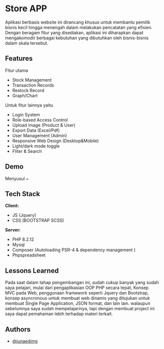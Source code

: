 
# Store APP
Aplikasi berbasis website ini dirancang khusus untuk membantu pemilik bisnis kecil hingga menengah dalam melakukan pencatatan yang efisien. Dengan beragam fitur yang disediakan, aplikasi ini diharapkan dapat mengakomodir berbagai kebutuhan yang dibutuhkan oleh bisnis-bisnis dalam skala tersebut.
## Features
Fitur utama
- Stock Management
- Transaction Records
- Restock Record
- Graph/Chart

Untuk fitur lainnya yaitu
- Login System
- Role-based Access Control
- Upload image (Product & User)
- Export Data (Excel/Pdf)
- User Management (Admin)
- Responsive Web Design (Desktop&Mobile)
- Light/dark mode toggle
- Fliter & Search

## Demo

Menyusul ~

## Tech Stack

**Client:** 
- JS (Jquery)
- CSS (BOOTSTRAP SCSS)

**Server:** 
- PHP 8.2.12
- Mysql
- Composer (Autoloading PSR-4 & dependency management )
- Phpspreadsheet

## Lessons Learned

Pada saat dalam tahap pengembangan ini, sudah cukup banyak yang sudah saya pelajari, mulai dari pengaplikasian OOP PHP secara tepat, Konsep MVC pada Web, penggunaan framework seperti Jquery dan Bootstrap, konsep asyncronous untuk membuat web dinamis yang ditujukan untuk membuat Single Page Application, JSON format, dan lain lain. walaupun  sebelumnya saya sudah mempelajarinya, tapi dengan membuat project ini saya dapat pemahaman lebih terhadap materi terkait.
## Authors

- [@junaedimg](https://www.github.com/junaedimg)

